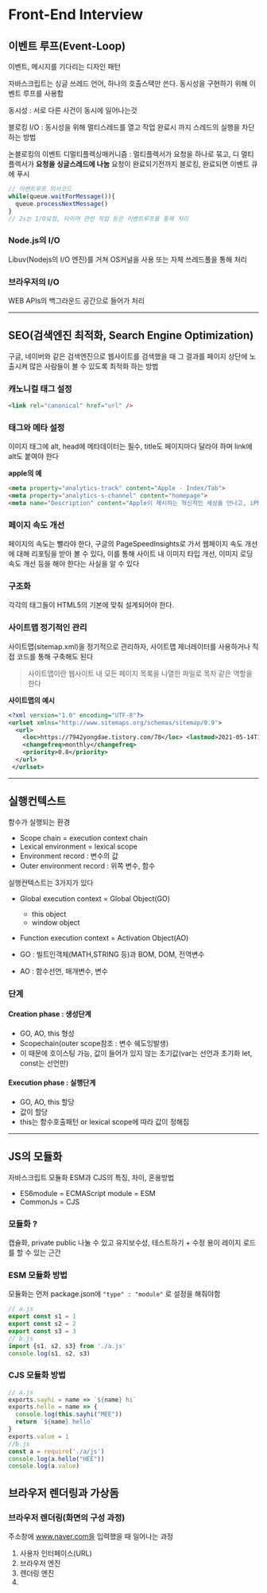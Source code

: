 # Front-End Interview

## 이벤트 루프(Event-Loop)

이벤트, 메시지를 기다리는 디자인 패턴

자바스크립트는 싱글 쓰레드 언어, 하나의 호출스택만 쓴다. 동시성을 구현하기 위해 이벤트 루프를 사용함

동시성 : 서로 다른 사건이 동시에 일어나는것

블로킹 I/O : 동시성을 위해 멀티스레드를 열고 작업 완료시 까지 스레드의 실행을 차단 하는 방법

논블로킹의 이벤트 디멀티플렉싱매커니즘 : 멀티플렉서가 요청을 하나로 묶고, 디 멀티플렉서가 **요청을 싱글스레드에 나눔** 요청이 완료되기전까지 블로킹, 완료되면 이벤트 큐에 푸시

```js
// 이벤트루프 의사코드
while(queue.waitForMessage()){
  queue.processNextMessage()
}
// Js는 I/O요청, 타이머 관련 작업 등은 이벤트루프를 통해 처리
```

### Node.js의 I/O
Libuv(Nodejs의 I/O 엔진)를 거쳐 OS커널을 사용 또는 자체 쓰레드풀을 통해 처리

### 브라우저의 I/O
WEB APIs의 백그라운드 공간으로 들어가 처리

---

## SEO(검색엔진 최적화, Search Engine Optimization)

구글, 네이버와 같은 검색엔진으로 웹사이트를 검색했을 때 그 결과를 페이지 상단에 노출시켜 많은 사람들이 볼 수 있도록 최적화 하는 방법

### 캐노니컬 태그 설정
```html
<link rel="canonical" href="url" />
```
### 태그와 메타 설정 
이미지 태그에 alt, head에 메타데이터는 필수, title도 페이지마다 달라야 하며 link에 alt도 붙여야 한다

**apple의 예**
```html
<meta property="analytics-track" content="Apple - Index/Tab">
<meta property="analytics-s-channel" content="homepage">
<meta name="Description" content="Apple이 제시하는 혁신적인 세상을 만나고, iPhone, iPad, Apple Watch, Mac, Apple TV 등을 구입하는 것은 물론, Apple 액세서리, 엔터테인먼트, 전문가 기기 지원에 대해서도 살펴볼 수 있습니다.">
```
### 페이지 속도 개선

페이지의 속도는 빨라야 한다, 구글의 PageSpeedInsights로 가서 웹페이지 속도 개선에 대해 리포팅을 받아 볼 수 있다, 이를 통해 사이트 내 이미지 타입 개선, 이미지 로딩 속도 개선 등을 해야 한다는 사실을 알 수 있다

### 구조화

각각의 태그들이 HTML5의 기본에 맞춰 설계되어야 한다.

### 사이트맵 정기적인 관리

사이트맵(sitemap.xml)을 정기적으로 관리하자, 사이트맵 제너레이터를 사용하거나 직접 코드를 통해 구축해도 된다

> 사이트맵이란 웹사이트 내 모든 페이지 목록을 나열한 파일로 목차 같은 역할을 한다

**사이트맵의 예시**
```xml
<?xml version="1.0" encoding="UTF-8"?> 
<urlset xmlns="http://www.sitemaps.org/schemas/sitemap/0.9"> 
  <url> 
    <loc>https://7942yongdae.tistory.com/78</loc> <lastmod>2021-05-14T10:00:54+09:00</lastmod> 
    <changefreq>monthly</changefreq> 
    <priority>0.8</priority> 
  </url>
 </urlset>
```
---

## 실행컨텍스트

함수가 실행되는 환경

- Scope chain = execution context chain
- Lexical environment = lexical scope
- Environment record : 변수의 값
- Outer environment record : 위쪽 변수, 함수

실행컨텍스트는 3가지가 있다

- Global execution context = Global Object(GO)
  - this object
  - window object
- Function execution context = Activation Object(AO)

- GO : 빌트인객체(MATH,STRING 등)과 BOM, DOM, 전역변수
- AO : 함수선언, 매개변수, 변수

### 단계

#### Creation phase : 생성단계
  - GO, AO, this 형성
  - Scopechain(outer scope참조 : 변수 쉐도잉발생)
  - 이 때문에 호이스팅 가능, 값이 들어가 있지 않는 초기값(var는 선언과 초기화 let, const는 선언만)

#### Execution phase : 실행단계
  - GO, AO, this 할당
  - 값이 할당
  - this는 함수호출패턴 or lexical scope에 따라 값이 정해짐

---

## JS의 모듈화

자바스크립트 모듈화 ESM과 CJS의 특징, 차이, 혼용방법

- ES6module = ECMAScript module = ESM
- CommonJs = CJS

### 모듈화 ?
캡슐화, private public 나눌 수 있고 유지보수성, 테스트하기 + 수정 용이 레이지 로드를 할 수 있는 근간

### ESM 모듈화 방법

모듈화는 먼저 package.json에 `"type" : "module"` 로 설정을 해줘야함 

```js
// a.js
export const s1 = 1
export const s2 = 2
export const s3 = 3
// b.js
import {s1, s2, s3} from './a.js'
console.log(s1, s2, s3)
```

### CJS 모듈화 방법
```js
// a.js
exports.sayhi = name => `${name} hi`
exports.hello = name => {
  console.log(this.sayhi("MEE"))
  return `${name} hello`
}
exports.value = 1
//b.js
const a = require('./a/js')
console.log(a.hello("HEE"))
console.log(a.value)
```

## 브라우저 렌더링과 가상돔

### 브라우저 렌더링(화면의 구성 과정)

주소창에 www.naver.com을 입력했을 때 일어나는 과정

1. 사용자 인터페이스(URL)
2. 브라우저 엔진
3. 렌더링 엔진
4. 